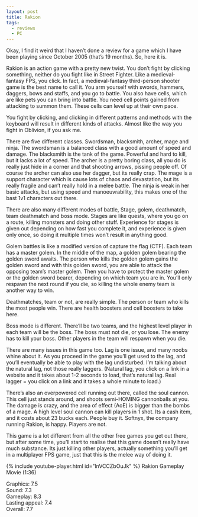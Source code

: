 ```yaml
---
layout: post
title: Rakion
tags:
  - reviews
  - PC
---
```


Okay, I find it weird that I haven’t done a review for a game which I have been playing since October 2005 (that’s 19 months). So, here it is.

Rakion is an action game with a pretty new twist. You don’t fight by clicking something, neither do you fight like in Street Fighter. Like a medieval-fantasy FPS, you click. In fact, a medieval-fantasy third-person shooter game is the best name to call it. You arm yourself with swords, hammers, daggers, bows and staffs, and you go to battle. You also have cells, which are like pets you can bring into battle. You need cell points gained from attacking to summon them. These cells can level up at their own pace.

You fight by clicking, and clicking in different patterns and methods with the keyboard will result in different kinds of attacks. Almost like the way you fight in Oblivion, if you ask me.

There are five different classes. Swordsman, blacksmith, archer, mage and ninja. The swordsman is a balanced class with a good amount of speed and damage. The blacksmith is the tank of the game. Powerful and hard to kill, but it lacks a lot of speed. The archer is a pretty boring class, all you do is really just hide in a corner and that shooting arrows, pissing people off. Of course the archer can also use her dagger, but its really crap. The mage is a support character which is cause lots of chaos and devastation, but its really fragile and can’t really hold in a melee battle. The ninja is weak in her basic attacks, but using speed and manoeuvrability, this makes one of the bast 1v1 characters out there.

There are also many different modes of battle, Stage, golem, deathmatch, team deathmatch and boss mode. Stages are like quests, where you go on a route, killing monsters and doing other stuff. Experience for stages is given out depending on how fast you complete it, and experience is given only once, so doing it multiple times won’t result in anything good.

Golem battles is like a modified version of capture the flag (CTF). Each team has a master golem. In the middle of the map, a golden golem bearing the golden sword awaits. The person who kills the golden golem gains the golden sword and with this golden sword, you are able to attack the opposing team’s master golem. Then you have to protect the master golem or the golden sword bearer, depending on which team you are in. You’ll only respawn the next round if you die, so killing the whole enemy team is another way to win.

Deathmatches, team or not, are really simple. The person or team who kills the most people win. There are health boosters and cell boosters to take here.

Boss mode is different. There’ll be two teams, and the highest level player in each team will be the boss. The boss must not die, or you lose. The enemy has to kill your boss. Other players in the team will respawn when you die.

There are many issues in this game too. Lag is one issue, and many noobs whine about it. As you proceed in the game you’ll get used to the lag, and you’ll eventually be able to play with the lag undisturbed. I’m talking about the natural lag, not those really laggers. (Natural lag, you click on a link in a website and it takes about 1-2 seconds to load, that’s natural lag. Real lagger = you click on a link and it takes a whole minute to load.)

There’s also an overpowered cell running out there, called the soul cannon. This cell just stands around, and shoots semi-HOMING cannonballs at you. The damage is crazy, and the area of effect (AoE) is bigger than the bombs of a mage. A high level soul cannon can kill players in 1 shot. Its a cash item, and it costs about 23 bucks each. People buy it. Softnyx, the company running Rakion, is happy. Players are not.

This game is a lot different from all the other free games you get out there, but after some time, you’ll start to realise that this game doesn’t really have much substance. Its just killing other players, actually something you’ll get in a multiplayer FPS game, just that this is the melee way of doing it.

{% include youtube-player.html id="lnVCCZbOuJk" %}
Rakion Gameplay Movie (1:36)

Graphics: 7.5\
Sound: 7.3\
Gameplay: 8.3\
Lasting appeal: 7.4\
Overall: 7.7
